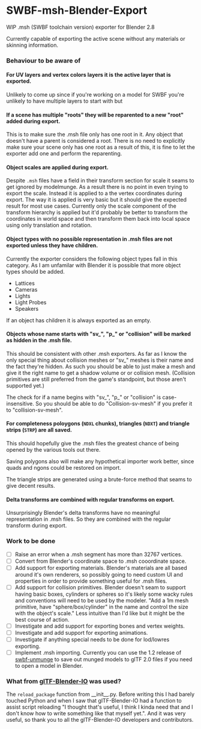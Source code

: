 # SWBF-msh-Blender-Export
WIP .msh (SWBF toolchain version) exporter for Blender 2.8

Currently capable of exporting the active scene without any materials or skinning information. 

### Behaviour to be aware of

#### For UV layers and vertex colors layers it is the active layer that is exported.
Unlikely to come up since if you're working on a model for SWBF you're unlikely to have multiple layers to start 
with but 

#### If a scene has multiple "roots" they will be reparented to a new "root" added during export.
This is to make sure the .msh file only has one root in it. Any object that doesn't have a parent is considered a root.
There is no need to explicitly make sure your scene only has one root as a result of this, it is fine to let the exporter
add one and perform the reparenting.

#### Object scales are applied during export.
Despite `.msh` files have a field in their transform section for scale it seams to get ignored by modelmunge. 
As a result there is no point in even trying to export the scale. Instead it is applied to a the vertex coordinates during export.
The way it is applied is very basic but it should give the expected result for most use cases. Currently only the scale component of 
the transform hierarchy is applied but it'd probably be better to transform the coordinates in world space and then transform them 
back into local space using only translation and rotation.

#### Object types with no possible representation in .msh files are not exported unless they have children.
Currently the exporter considers the following object types fall in this category. As I am unfamilar with Blender it is 
possible that more object types should be added.

- Lattices
- Cameras
- Lights
- Light Probes
- Speakers

If an object has children it is always exported as an empty.

#### Objects whose name starts with "sv_", "p_" or "collision" will be marked as hidden in the .msh file.
This should be consistent with other .msh exporters. As far as I know the only special thing about collision meshes or
"sv_" meshes is their name and the fact they're hidden. As such you should be able to just make a mesh and give it the right
name to get a shadow volume or or collision mesh. (Collision primitives are still preferred from the game's standpoint, 
but those aren't supported yet.)

The check for if a name begins with "sv_", "p_" or "collision" is case-insensitive. So you should be able to do 
"Collision-sv-mesh" if you prefer it to "collision-sv-mesh".

#### For completeness poloygons (`NDXL` chunks), triangles (`NDXT`) and triangle strips (`STRP`) are all saved. 
This should hopefully give the .msh files the greatest chance of being opened by the various tools out there.

Saving polygons also will make any hypothetical importer work better, since quads and ngons could be restored on import.

The triangle strips are generated using a brute-force method that seams to give decent results.

#### Delta transforms are combined with regular transforms on export.
Unsurprisingly Blender's delta transforms have no meaningful representation in .msh files. 
So they are combined with the regular transform during export.

### Work to be done
- [ ] Raise an error when a .msh segment has more than 32767 vertices.
- [ ] Convert from Blender's coordinate space to .msh cooordinate space.
- [ ] Add support for exporting materials. Blender's materials are all based around it's own renderers, so possibly going to need custom UI and properties in order to provide something useful for .msh files.
- [ ] Add support for collision primitives. Blender doesn't seam to support having basic boxes, cylinders or spheres so it's likely some wacky rules and conventions will need to be used by the modeler. "Add a 1m mesh primitive, have "sphere/box/cylinder" in the name and control the size with the object's scale." Less intuitive than I'd like but it might be the best course of action.
- [ ] Investigate and add support for exporting bones and vertex weights.
- [ ] Investigate and add support for exporting animations.
- [ ] Investigate if anything special needs to be done for lod/lowres exporting.
- [ ] Implement .msh importing. Currently you can use the 1.2 release of [swbf-unmunge](releases/tag/v1.2.0) to save out munged models to glTF 2.0 files if you need to open a model in Blender.

### What from [glTF-Blender-IO](https://github.com/KhronosGroup/glTF-Blender-IO) was used?
The `reload_package` function from \_\_init\_\_.py. Before writing this I had barely touched Python and when I saw that glTF-Blender-IO had a function to assist script reloading "I thought that's useful, I think I kinda need that and I don't know how to write something like that myself yet.". And it was very useful, so thank you to all the glTF-Blender-IO developers and contributors.
